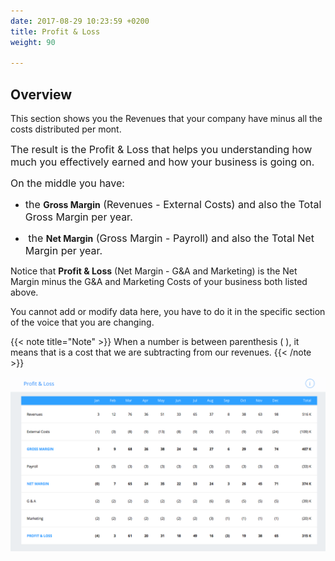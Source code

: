 ```yaml
---
date: 2017-08-29 10:23:59 +0200
title: Profit & Loss
weight: 90

---
```



## Overview

This section shows you the Revenues that your company have minus all the costs distributed per mont.

<span style="font-size: 1rem;">The result is the Profit &amp; Loss that&nbsp;helps you understanding how much you effectively earned and how your business is going on.</span>

<span style="font-size: 1rem;">On the middle you have:</span>

* <span style="font-size: 1rem;">the </span>**Gross Margin**<span style="font-size: 1rem;"> (Revenues - External Costs) and also the Total Gross Margin per year.</span>

* <span style="font-size: 1rem;">&nbsp;the </span>**Net Margin**<span style="font-size: 1rem;"> (Gross Margin - Payroll) and also the Total Net Margin per year.</span>

Notice that **Profit & Loss** (Net Margin - G&A and Marketing) is the Net Margin minus the G&A and Marketing Costs of your business both listed above.

You cannot add or modify data here, you have to do it in the specific section of the voice that you are changing.

{{< note title="Note" >}} When a number is between parenthesis ( ), it means that is a cost that we are subtracting from our revenues. {{< /note >}}

![](/uploads/2017/08/29/Profit&Loss.png)

